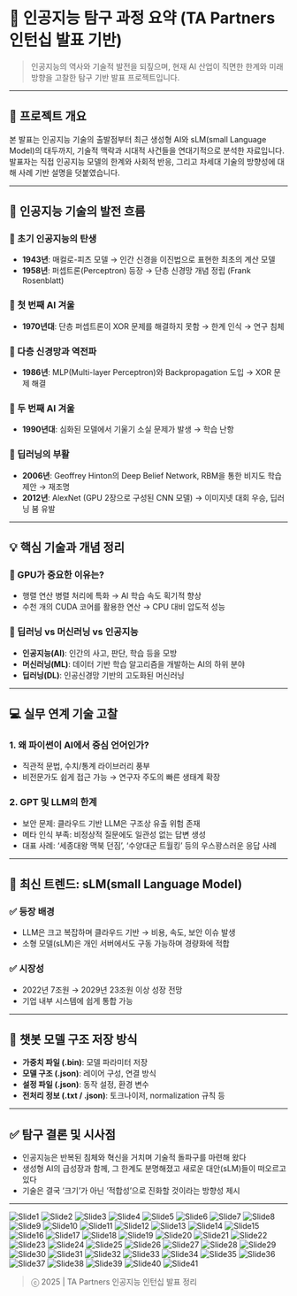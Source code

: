 # 🧠 인공지능 탐구 과정 요약 (TA Partners 인턴십 발표 기반)

> 인공지능의 역사와 기술적 발전을 되짚으며, 현재 AI 산업이 직면한 한계와 미래 방향을 고찰한 탐구 기반 발표 프로젝트입니다.

---

## 📌 프로젝트 개요

본 발표는 인공지능 기술의 출발점부터 최근 생성형 AI와 sLM(small Language Model)의 대두까지, 기술적 맥락과 시대적 사건들을 연대기적으로 분석한 자료입니다. 발표자는 직접 인공지능 모델의 한계와 사회적 반응, 그리고 차세대 기술의 방향성에 대해 사례 기반 설명을 덧붙였습니다.

---

## 🧱 인공지능 기술의 발전 흐름

### 🧩 초기 인공지능의 탄생

* **1943년**: 매컬로-피츠 모델 → 인간 신경을 이진법으로 표현한 최초의 계산 모델
* **1958년**: 퍼셉트론(Perceptron) 등장 → 단층 신경망 개념 정립 (Frank Rosenblatt)

### 🧩 첫 번째 AI 겨울

* **1970년대**: 단층 퍼셉트론이 XOR 문제를 해결하지 못함 → 한계 인식 → 연구 침체

### 🧩 다층 신경망과 역전파

* **1986년**: MLP(Multi-layer Perceptron)와 Backpropagation 도입 → XOR 문제 해결

### 🧩 두 번째 AI 겨울

* **1990년대**: 심화된 모델에서 기울기 소실 문제가 발생 → 학습 난항

### 🧩 딥러닝의 부활

* **2006년**: Geoffrey Hinton의 Deep Belief Network, RBM을 통한 비지도 학습 제안 → 재조명
* **2012년**: AlexNet (GPU 2장으로 구성된 CNN 모델) → 이미지넷 대회 우승, 딥러닝 붐 유발

---

## 💡 핵심 기술과 개념 정리

### 🔹 GPU가 중요한 이유는?

* 행렬 연산 병렬 처리에 특화 → AI 학습 속도 획기적 향상
* 수천 개의 CUDA 코어를 활용한 연산 → CPU 대비 압도적 성능

### 🔹 딥러닝 vs 머신러닝 vs 인공지능

* **인공지능(AI)**: 인간의 사고, 판단, 학습 등을 모방
* **머신러닝(ML)**: 데이터 기반 학습 알고리즘을 개발하는 AI의 하위 분야
* **딥러닝(DL)**: 인공신경망 기반의 고도화된 머신러닝

---

## 💻 실무 연계 기술 고찰

### 1. 왜 파이썬이 AI에서 중심 언어인가?

* 직관적 문법, 수치/통계 라이브러리 풍부
* 비전문가도 쉽게 접근 가능 → 연구자 주도의 빠른 생태계 확장

### 2. GPT 및 LLM의 한계

* 보안 문제: 클라우드 기반 LLM은 구조상 유출 위험 존재
* 메타 인식 부족: 비정상적 질문에도 일관성 없는 답변 생성
* 대표 사례: ‘세종대왕 맥북 던짐’, ‘수양대군 트월킹’ 등의 우스꽝스러운 응답 사례

---

## 🔐 최신 트렌드: sLM(small Language Model)

### ✅ 등장 배경

* LLM은 크고 복잡하며 클라우드 기반 → 비용, 속도, 보안 이슈 발생
* 소형 모델(sLM)은 개인 서버에서도 구동 가능하며 경량화에 적합

### ✅ 시장성

* 2022년 7조원 → 2029년 23조원 이상 성장 전망
* 기업 내부 시스템에 쉽게 통합 가능

---

## 📂 챗봇 모델 구조 저장 방식

* **가중치 파일 (.bin)**: 모델 파라미터 저장
* **모델 구조 (.json)**: 레이어 구성, 연결 방식
* **설정 파일 (.json)**: 동작 설정, 환경 변수
* **전처리 정보 (.txt / .json)**: 토크나이저, normalization 규칙 등

---

## ✅ 탐구 결론 및 시사점

* 인공지능은 반복된 침체와 혁신을 거치며 기술적 돌파구를 마련해 왔다
* 생성형 AI의 급성장과 함께, 그 한계도 분명해졌고 새로운 대안(sLM)들이 떠오르고 있다
* 기술은 결국 ‘크기’가 아닌 ‘적합성’으로 진화할 것이라는 방향성 제시

---

![Slide1](https://github.com/user-attachments/assets/cfe172b5-6f66-445a-9386-dfcd5fe13632)
![Slide2](https://github.com/user-attachments/assets/670a34ad-b9d5-4e2e-82d4-aa65a0a22553)
![Slide3](https://github.com/user-attachments/assets/ebb0f2fb-85fb-4260-8169-86cf1ae12da0)
![Slide4](https://github.com/user-attachments/assets/e711ccfa-528c-417d-8c74-612374d8111c)
![Slide5](https://github.com/user-attachments/assets/44f4f8df-66b0-4509-8a65-9c2bdd333dc1)
![Slide6](https://github.com/user-attachments/assets/960cd268-2b73-45b4-b65b-eaaa2d80244b)
![Slide7](https://github.com/user-attachments/assets/e104f535-d160-4797-a073-54f3130100fc)
![Slide8](https://github.com/user-attachments/assets/4c6e4523-6a90-4549-b8c9-bffaabfcb83c)
![Slide9](https://github.com/user-attachments/assets/ffd110a9-16c3-489b-87eb-68babdc10544)
![Slide10](https://github.com/user-attachments/assets/3c0a7508-f024-4cb1-8f67-c094f061875e)
![Slide11](https://github.com/user-attachments/assets/6e7157a0-3a20-44a1-b200-407428cf02f3)
![Slide12](https://github.com/user-attachments/assets/25b8da6a-2cbc-4375-8427-877beb6db953)
![Slide13](https://github.com/user-attachments/assets/89c68a48-6b90-4ab4-8bc9-59cf9b99176c)
![Slide14](https://github.com/user-attachments/assets/d72bd72d-d02d-42cd-a82e-053733acdec3)
![Slide15](https://github.com/user-attachments/assets/74a977d5-4f86-4ece-8035-7e8c3bdbf00a)
![Slide16](https://github.com/user-attachments/assets/53c30851-30f0-4c13-9f8a-ebdbcbb27dbe)
![Slide17](https://github.com/user-attachments/assets/d5c10558-e2aa-4cd4-b8b0-c29f043e96bc)
![Slide18](https://github.com/user-attachments/assets/df2c9da3-371e-429c-b956-e1121977cede)
![Slide19](https://github.com/user-attachments/assets/3476f891-badf-4284-a326-5f8ef13aaa33)
![Slide20](https://github.com/user-attachments/assets/87b7fbe8-c0f3-48e6-96cd-946ed4b7c91b)
![Slide21](https://github.com/user-attachments/assets/08dfec3c-7a9a-4654-a2db-8af6d5156f2d)
![Slide22](https://github.com/user-attachments/assets/72a95f46-b9d8-4d8a-8435-c14c09fbc839)
![Slide23](https://github.com/user-attachments/assets/764b2d6f-4a14-4806-9b1d-1c4907bd55cc)
![Slide24](https://github.com/user-attachments/assets/8baad443-5110-44d3-81bf-d54c6774ee98)
![Slide25](https://github.com/user-attachments/assets/5e5f93db-acae-4879-83fd-9e987de7c36e)
![Slide26](https://github.com/user-attachments/assets/c13bbc0e-f8d3-43ea-817e-5179736340b9)
![Slide27](https://github.com/user-attachments/assets/f7869454-4c0e-48f1-a635-bd21d18b6dea)
![Slide28](https://github.com/user-attachments/assets/a063365e-ff6b-4fd4-a48c-8eedf57b1938)
![Slide29](https://github.com/user-attachments/assets/a8785e20-4044-4296-9156-58a0a4f57fd5)
![Slide30](https://github.com/user-attachments/assets/e5aaace3-69fa-4c38-8a52-51a167dd1b30)
![Slide31](https://github.com/user-attachments/assets/3abd5ef0-81fc-4021-a0fe-daa7664a706e)
![Slide32](https://github.com/user-attachments/assets/85069e0d-1e61-4e1c-b685-057ce3cf03ac)
![Slide33](https://github.com/user-attachments/assets/e81ad6d8-8716-4e8d-b868-90c07fc9d7cd)
![Slide34](https://github.com/user-attachments/assets/966756a2-79c6-4b6e-8d25-e58cbf80a789)
![Slide35](https://github.com/user-attachments/assets/a166bf7d-76f4-4d41-8754-ddbc141b2b0e)
![Slide36](https://github.com/user-attachments/assets/1a76c8d1-0683-445a-8da4-4c4239e42c52)
![Slide37](https://github.com/user-attachments/assets/2705ad7e-3571-469a-9939-0576706e9b64)
![Slide38](https://github.com/user-attachments/assets/8589b6b6-10b2-4d86-9572-c8f0e30b6e16)
![Slide39](https://github.com/user-attachments/assets/3c26197d-bd1a-49b6-8b0d-09e6ed6b296b)
![Slide40](https://github.com/user-attachments/assets/43b4f41f-84f6-4b59-9c03-9db7392927b4)
![Slide41](https://github.com/user-attachments/assets/287b19bb-6c5d-4908-8af3-4d8b93e61de1)

> ⓒ 2025 | TA Partners 인공지능 인턴십 발표 정리

